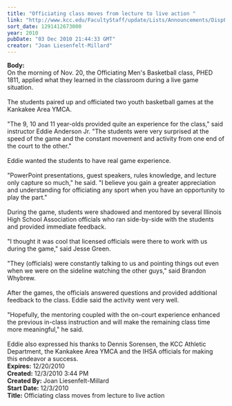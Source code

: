```yaml
---
title: "Officiating class moves from lecture to live action "
link: "http://www.kcc.edu/FacultyStaff/update/Lists/Announcements/DispForm.aspx?ID=23"
sort_date: 1291412673000
year: 2010
pubDate: "03 Dec 2010 21:44:33 GMT"
creator: "Joan Liesenfelt-Millard"
---
```


<div><b>Body:</b> <div class=ExternalClass2B7F40BDF21E4B02A36CCA8C54BB8650><div>On the morning of Nov. 20, the Officiating Men's Basketball class, PHED 1811, applied what they learned in the classroom during a live game situation. </div>
<div> </div>
<div>The students paired up and officiated two youth basketball games at the Kankakee Area YMCA. </div>
<div> </div>
<div>&quot;The 9, 10 and 11 year-olds provided quite an experience for the class,&quot; said instructor Eddie Anderson Jr. &quot;The students were very surprised at the speed of the game and the constant movement and activity from one end of the court to the other.&quot;</div>
<div> </div>
<div>Eddie wanted the students to have real game experience.</div>
<div> </div>
<div>&quot;PowerPoint presentations, guest speakers, rules knowledge, and lecture only capture so much,&quot; he said. &quot;I believe you gain a greater appreciation and understanding for officiating any sport when you have an opportunity to play the part.&quot; </div>
<div> </div>
<div>During the game, students were shadowed and mentored by several Illinois High School Association officials who ran side-by-side with the students and provided immediate feedback. </div>
<div> </div>
<div>&quot;I thought it was cool that licensed officials were there to work with us during the game,&quot; said Jesse Green. </div>
<div> </div>
<div>&quot;They (officials) were constantly talking to us and pointing things out even when we were on the sideline watching the other guys,&quot; said Brandon Whybrew. </div>
<div> </div>
<div>After the games, the officials answered questions and provided additional feedback to the class. Eddie said the activity went very well. </div>
<div> </div>
<div>&quot;Hopefully, the mentoring coupled with the on-court experience enhanced the previous in-class instruction and will make the remaining class time more meaningful,&quot; he said.</div>
<div> </div>
<div>Eddie also expressed his thanks to Dennis Sorensen, the KCC Athletic Department, the Kankakee Area YMCA and the IHSA officials for making this endeavor a success. <br></div></div></div>
<div><b>Expires:</b> 12/20/2010</div>
<div><b>Created:</b> 12/3/2010 3:44 PM</div>
<div><b>Created By:</b> Joan Liesenfelt-Millard</div>
<div><b>Start Date:</b> 12/3/2010</div>
<div><b>Title:</b> Officiating class moves from lecture to live action </div>

